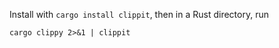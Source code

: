 Install with `cargo install clippit`, then in a Rust directory, run

```
cargo clippy 2>&1 | clippit
```

```

```